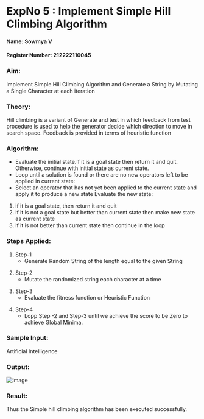 # ExpNo 5 : Implement Simple Hill Climbing Algorithm

#### Name: Sowmya V
#### Register Number:  212222110045

### Aim:
Implement Simple Hill Climbing Algorithm and Generate a String by Mutating a Single Character at each iteration 

### Theory: 
Hill climbing is a variant of Generate and test in which feedback from test procedure is used to help the generator decide which direction to move in search space.
Feedback is provided in terms of heuristic function

### Algorithm:
- Evaluate the initial state.If it is a goal state then return it and quit. Otherwise, continue with initial state as current state.
- Loop until a solution is found or there are no new operators left to be applied in current state:
- Select an operator that has not yet been applied to the current state and apply it to produce a new state
Evaluate the new state:
 1. if it is a goal state, then return it and quit
 2. if it is not a goal state but better than current state then make new state as current state
 3. if it is not better than current state then continue in the loop

### Steps Applied:
1. Step-1
   - Generate Random String of the length equal to the given String</p>
2. Step-2
   - Mutate the randomized string each character at a time</p>
3. Step-3
   - Evaluate the fitness function or Heuristic Function</p>
4. Step-4
   - Lopp Step -2 and Step-3  until we achieve the score to be Zero to achieve Global Minima.</p>

### Sample Input:
Artificial Intelligence

### Output:
![image](https://github.com/user-attachments/assets/32732454-2687-4892-ad6c-ef7644115cd1)

### Result:
Thus the Simple hill climbing algorithm has been executed successfully.
